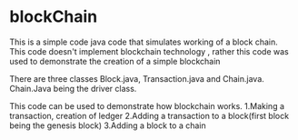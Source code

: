 # blockChain
This is a simple code java code that simulates working of a block chain.
This code doesn't implement blockchain technology , rather this code was used to demonstrate the creation of a simple blockchain

There are three classes Block.java, Transaction.java and Chain.java.
Chain.Java being the driver class.

This code can be used to demonstrate how blockchain works.
1.Making a transaction, creation of ledger
2.Adding a transaction to a block(first block being the genesis block)
3.Adding a block to a chain

